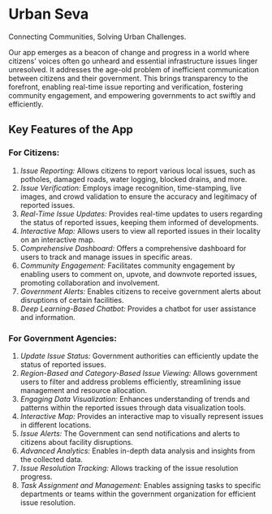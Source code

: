 # Urban Seva
Connecting Communities, Solving Urban Challenges.

Our app emerges as a beacon of change and progress in a world where citizens' voices often go unheard and essential infrastructure issues linger unresolved. It addresses the age-old problem of inefficient communication between citizens and their government. This brings transparency to the forefront, enabling real-time issue reporting and verification, fostering community engagement, and empowering governments to act swiftly and efficiently.

## Key Features of the App

### **For Citizens:**
1. *Issue Reporting:* Allows citizens to report various local issues, such as potholes, damaged roads, water logging, blocked drains, and more.
2. *Issue Verification:* Employs image recognition, time-stamping, live images, and crowd validation to ensure the accuracy and legitimacy of reported issues.
3. *Real-Time Issue Updates:* Provides real-time updates to users regarding the status of reported issues, keeping them informed of developments.
4. *Interactive Map:* Allows users to view all reported issues in their locality on an interactive map.
5. *Comprehensive Dashboard:* Offers a comprehensive dashboard for users to track and manage issues in specific areas.
6. *Community Engagement:* Facilitates community engagement by enabling users to comment on, upvote, and downvote reported issues, promoting collaboration and involvement.
7. *Government Alerts:* Enables citizens to receive government alerts about disruptions of certain facilities.
8. *Deep Learning-Based Chatbot:* Provides a chatbot for user assistance and information. 

### **For Government Agencies:**
1. *Update Issue Status:* Government authorities can efficiently update the status of reported issues.
2. *Region-Based and Category-Based Issue Viewing:* Allows government users to filter and address problems efficiently, streamlining issue management and resource allocation.
3. *Engaging Data Visualization:* Enhances understanding of trends and patterns within the reported issues through data visualization tools.
4. *Interactive Map:* Provides an interactive map to visually represent issues in different locations.
5. *Issue Alerts:* The Government can send notifications and alerts to citizens about facility disruptions.
6. *Advanced Analytics:* Enables in-depth data analysis and insights from the collected data.
7. *Issue Resolution Tracking:* Allows tracking of the issue resolution progress.
8. *Task Assignment and Management:* Enables assigning tasks to specific departments or teams within the government organization for efficient issue resolution.
